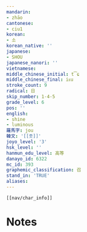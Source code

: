 ```yaml
---
mandarin:
- zhāo
cantonese:
- ciu1
korean:
- 소
korean_native: ''
japanese:
- SHOU
japanese_nanori: ''
vietnamese:
middle_chinese_initial: t͡ɕ
middle_chinese_final: iᴇu
stroke_count: 9
radical: 日
skip_number: 1-4-5
grade_level: 6
pos: ''
english:
- shine
- luminous
羅馬字: jou
韓文: '[[좃]]'
joyo_level: '3'
hsk_level: ''
hanmun_edu_level: 高等
danayo_id: 6322
mc_id: 393
graphemic_classification: 召
stand_in: 'TRUE'
aliases:
---
```

```meta-bind-embed
[[nav/char_info]]
```

# Notes
